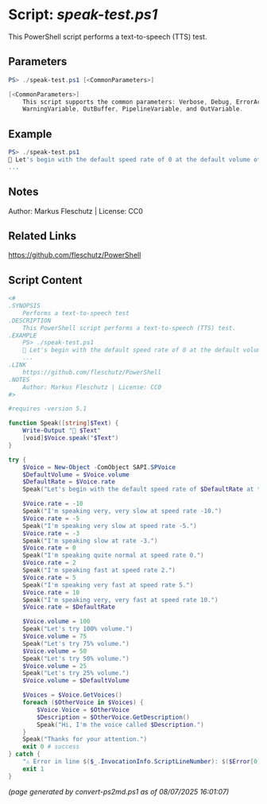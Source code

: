 Script: *speak-test.ps1*
========================

This PowerShell script performs a text-to-speech (TTS) test.

Parameters
----------
```powershell
PS> ./speak-test.ps1 [<CommonParameters>]

[<CommonParameters>]
    This script supports the common parameters: Verbose, Debug, ErrorAction, ErrorVariable, WarningAction, 
    WarningVariable, OutBuffer, PipelineVariable, and OutVariable.
```

Example
-------
```powershell
PS> ./speak-test.ps1
📣 Let's begin with the default speed rate of 0 at the default volume of 100%.
...

```

Notes
-----
Author: Markus Fleschutz | License: CC0

Related Links
-------------
https://github.com/fleschutz/PowerShell

Script Content
--------------
```powershell
<#
.SYNOPSIS
	Performs a text-to-speech test
.DESCRIPTION
	This PowerShell script performs a text-to-speech (TTS) test.
.EXAMPLE
	PS> ./speak-test.ps1
	📣 Let's begin with the default speed rate of 0 at the default volume of 100%.
	...
.LINK
	https://github.com/fleschutz/PowerShell
.NOTES
	Author: Markus Fleschutz | License: CC0
#>

#requires -version 5.1

function Speak([string]$Text) { 
	Write-Output "📣 $Text"
	[void]$Voice.speak("$Text")
}

try {
	$Voice = New-Object -ComObject SAPI.SPVoice
	$DefaultVolume = $Voice.volume
	$DefaultRate = $Voice.rate
	Speak("Let's begin with the default speed rate of $DefaultRate at the default volume of $($DefaultVolume)%.")

	$Voice.rate = -10
	Speak("I'm speaking very, very slow at speed rate -10.")
	$Voice.rate = -5
	Speak("I'm speaking very slow at speed rate -5.")
	$Voice.rate = -3
	Speak("I'm speaking slow at rate -3.")
	$Voice.rate = 0
	Speak("I'm speaking quite normal at speed rate 0.")
	$Voice.rate = 2
	Speak("I'm speaking fast at speed rate 2.")
	$Voice.rate = 5
	Speak("I'm speaking very fast at speed rate 5.")
	$Voice.rate = 10
	Speak("I'm speaking very, very fast at speed rate 10.")
	$Voice.rate = $DefaultRate

	$Voice.volume = 100
	Speak("Let's try 100% volume.")
	$Voice.volume = 75
	Speak("Let's try 75% volume.")
	$Voice.volume = 50
	Speak("Let's try 50% volume.")
	$Voice.volume = 25
	Speak("Let's try 25% volume.")
	$Voice.volume = $DefaultVolume

	$Voices = $Voice.GetVoices()
	foreach ($OtherVoice in $Voices) {
		$Voice.Voice = $OtherVoice
		$Description = $OtherVoice.GetDescription()
		Speak("Hi, I'm the voice called $Description.")
	}
	Speak("Thanks for your attention.")
	exit 0 # success
} catch {
	"⚠️ Error in line $($_.InvocationInfo.ScriptLineNumber): $($Error[0])"
	exit 1
}
```

*(page generated by convert-ps2md.ps1 as of 08/07/2025 16:01:07)*

